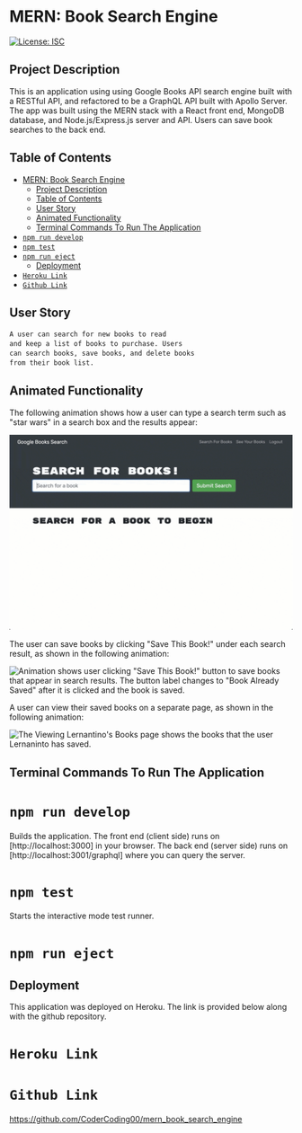 # MERN: Book Search Engine

[![License: ISC](https://img.shields.io/badge/License-ISC-blue.svg)](https://opensource.org/licenses/ISC)

## Project Description

This is an application using using Google Books API search engine built with a RESTful API, and refactored to be a GraphQL API built with Apollo Server. The app was built using the MERN stack with a React front end, MongoDB database, and Node.js/Express.js server and API. Users can save book searches to the back end. 

## Table of Contents

- [MERN: Book Search Engine](#mern-book-search-engine)
	- [Project Description](#project-description)
	- [Table of Contents](#table-of-contents)
	- [User Story](#user-story)
	- [Animated Functionality](#animated-functionality)
	- [Terminal Commands To Run The Application](#terminal-commands-to-run-the-application)
- [`npm run develop`](#npm-run-develop)
- [`npm test`](#npm-test)
- [`npm run eject`](#npm-run-eject)
	- [Deployment](#deployment)
- [`Heroku Link`](#heroku-link)
- [`Github Link`](#github-link)

## User Story

```md
A user can search for new books to read
and keep a list of books to purchase. Users 
can search books, save books, and delete books
from their book list.
```


## Animated Functionality

The following animation shows how a user can type a search term such as "star wars" in a search box and the results appear:

![Animation shows "star wars" typed into a search box and books about Star Wars appearing as results.](./Assets/21-mern-homework-demo-01.gif)

The user can save books by clicking "Save This Book!" under each search result, as shown in the following animation:

![Animation shows user clicking "Save This Book!" button to save books that appear in search results. The button label changes to "Book Already Saved" after it is clicked and the book is saved.](./Assets/21-mern-homework-demo-02.gif)

A user can view their saved books on a separate page, as shown in the following animation:

![The Viewing Lernantino's Books page shows the books that the user Lernaninto has saved.](./Assets/21-mern-homework-demo-03.gif)

## Terminal Commands To Run The Application 

# `npm run develop`

Builds the application. The front end (client side) runs on [http://localhost:3000] in your browser. The back end (server side) runs on [http://localhost:3001/graphql] where you can query the server. 

# `npm test`
Starts the interactive mode test runner.

# `npm run eject`

## Deployment
This application was deployed on Heroku. The link is provided below along with the github repository. 

# `Heroku Link`

# `Github Link`
https://github.com/CoderCoding00/mern_book_search_engine


